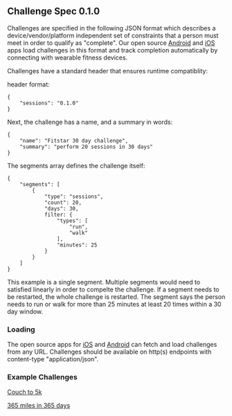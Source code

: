 ## Challenge Spec 0.1.0

Challenges are specified in the following JSON format which describes a device/vendor/platform independent set of constraints that a person must meet in order to qualify as "complete". Our open source [Android](https://github.com/sessions-io/smrt-android) and [iOS](https://github.com/sessions-io/smrt-ios) apps load challenges in this format and track completion automatically by connecting with wearable fitness devices.

Challenges have a standard header that ensures runtime compatiblity:

header format:

	{
		"sessions": "0.1.0"
	}

Next, the challenge has a name, and a summary in words:

	{
		"name": "Fitstar 30 day challenge",
		"summary": "perform 20 sessions in 30 days"
	}
	
The segments array defines the challenge itself:

	{
		"segments": [
			{
				"type": "sessions",
				"count": 20,
				"days": 30,
				filter: {
					"types": [
						"run",
						"walk"
					],
					"minutes": 25
				}
			}
		]
	}

This example is a single segment. Multiple segments would need to satisfied linearly in order to compelte the challenge. If a segment needs to be restarted, the whole challenge is restarted. The segment says the person needs to run or walk for more than 25 minutes at least 20 times within a 30 day window.

### Loading 

The open source apps for [iOS](https://github.com/sessions-io/smrt-ios) and [Android](https://github.com/sessions-io/smrt-android) can fetch and load challenges from any URL.
Challenges should be available on http(s) endpoints with content-type "application/json".

### Example Challenges

[Couch to 5k](https://sessions.io/s/c25k)

[365 miles in 365 days](https://sessions.io/s/365in365)
